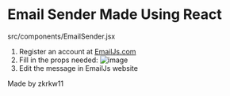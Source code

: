 # Email Sender Made Using React

src/components/EmailSender.jsx

1. Register an account at [EmailJs.com](https://www.emailjs.com/)
2. Fill in the props needed: 
   ![image](https://github.com/zlrkw11/email/assets/64724157/0688b2e1-0c63-4dba-bf77-4caa96bff1ef)
3. Edit the message in EmailJs website

Made by zkrkw11
